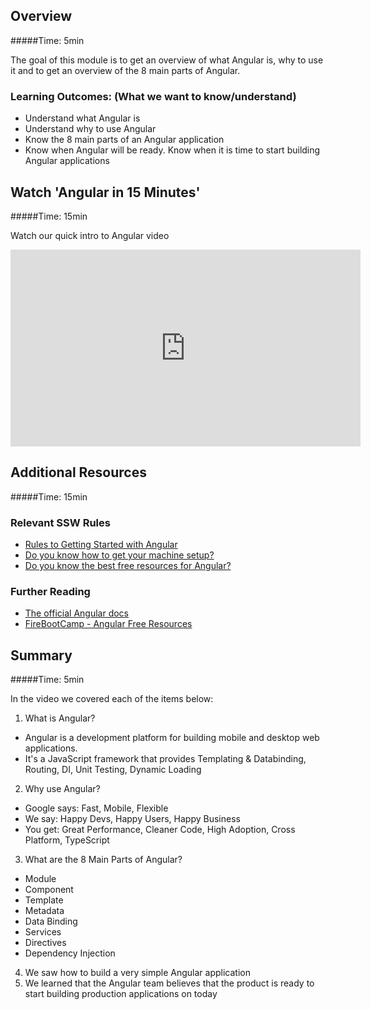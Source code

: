 ## Overview
#####Time: 5min

The goal of this module is to get an overview of what Angular is, why to use it and to get an overview of the 8 main parts of Angular.


### Learning Outcomes: (What we want to know/understand)
- Understand what Angular is
- Understand why to use Angular 
- Know the 8 main parts of an Angular application
- Know when Angular will be ready. Know when it is time to start building Angular applications

## Watch 'Angular in 15 Minutes'
#####Time: 15min

Watch our quick intro to Angular video

<iframe width="560" height="315" src="https://www.youtube.com/embed/U3qshbC4fLo" frameborder="0" allowfullscreen></iframe>

## Additional Resources
#####Time: 15min

### Relevant SSW Rules
- [Rules to Getting Started with Angular](https://rules.ssw.com.au/rules-to-getting-started-with-angular-2)
- [Do you know how to get your machine setup?](https://rules.ssw.com.au/how-to-get-your-machine-setup)
- [Do you know the best free resources for Angular?](https://rules.ssw.com.au/best-free-resources-for-angular-2)

### Further Reading
- [The official Angular docs](http://angular.io)
- [FireBootCamp - Angular Free Resources](https://firebootcamp.com/definitive-list-angular-2-resources-get-started/)


## Summary
#####Time: 5min

In the video we covered each of the items below: 

1. What is Angular?
 - Angular is a development platform for building mobile and desktop web applications.
 - It's a JavaScript framework that provides Templating & Databinding, Routing, DI, Unit Testing, Dynamic Loading
  
2. Why use Angular?
 - Google says: Fast, Mobile, Flexible
 - We say: Happy Devs, Happy Users, Happy Business 
 - You get: Great Performance, Cleaner Code, High Adoption, Cross Platform, TypeScript

3. What are the 8 Main Parts of Angular?
 - Module
 - Component
 - Template
 - Metadata
 - Data Binding
 - Services
 - Directives
 - Dependency Injection

4. We saw how to build a very simple Angular application
5. We learned that the Angular team believes that the product is ready to start building production applications on today
